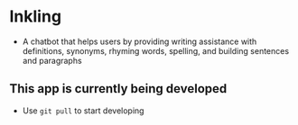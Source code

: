 # Inkling

- A chatbot that helps users by providing writing assistance with definitions, synonyms, rhyming words, spelling, and building sentences and paragraphs

## This app is currently being developed

- Use `git pull` to start developing

